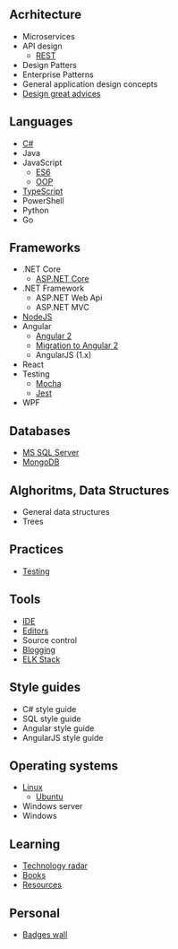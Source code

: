 ## Acrhitecture

* Microservices
* API design
  * [REST](pages/architecture/rest/index)
* Design Patters
* Enterprise Patterns
* General application design concepts
* [Design great advices](pages/architecture/great-advices)

## Languages

* [C#](pages/languages/csharp/csharp-index)
* Java
* JavaScript
  * [ES6](pages/languages/js/es6)
  * [OOP](pages/languages/js/oop)
* [TypeScript](pages/languages/typescript/ts-index)
* PowerShell
* Python
* Go

## Frameworks

* .NET Core
  * [ASP.NET Core](/pages/frameworks/aspnet/core/index)
* .NET Framework
  * ASP.NET Web Api
  * ASP.NET MVC
* [NodeJS](pages/frameworks/nodejs/nodejs-index)
* Angular
  * [Angular 2](pages/frameworks/angular/angular-index)
  * [Migration to Angular 2](pages/frameworks/angular/migration)
  * AngularJS (1.x)
* React
* Testing
  * [Mocha](pages/frameworks/mocha)
  * [Jest](pages/frameworks/jest)
* WPF

## Databases

* [MS SQL Server](pages/databases/mssql/mssql-index)
* [MongoDB](pages/databases/mongodb/mongo-index)

## Alghoritms, Data Structures

* General data structures
* Trees

## Practices

* [Testing](pages/practices/testing/testing-index)

## Tools

* [IDE](pages/tools/ide/ide-index)
* [Editors](pages/tools/editors/editors-index)
* Source control
* [Blogging](pages/tools/blogging-index)
* [ELK Stack](pages/tools/elk.md)

## Style guides

* C# style guide
* SQL style guide
* Angular style guide
* AngularJS style guide

## Operating systems

* [Linux](pages/os/linux/linux-basics)
  * [Ubuntu](pages/os/ubuntu/ubuntu-index)
* Windows server
* Windows

## Learning

* [Technology radar](pages/learning/technology-radar)
* [Books](pages/learning/books)
* [Resources](pages/learning/resources)

## Personal

* [Badges wall](pages/badges/badges-wall)